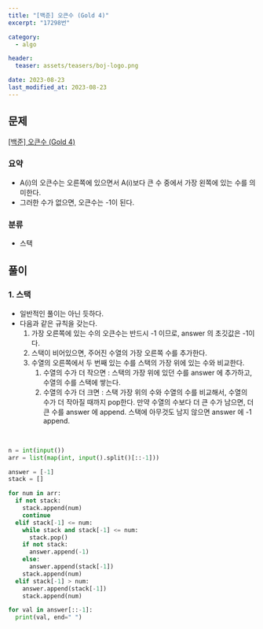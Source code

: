```yaml
---
title: "[백준] 오큰수 (Gold 4)"
excerpt: "17298번"

category:
  - algo

header:
  teaser: assets/teasers/boj-logo.png

date: 2023-08-23
last_modified_at: 2023-08-23
---
```


## 문제

[[백준] 오큰수 (Gold 4)](https://www.acmicpc.net/problem/17298)

### 요약

- A(i)의 오큰수는 오른쪽에 있으면서 A(i)보다 큰 수 중에서 가장 왼쪽에 있는 수를 의미한다.
- 그러한 수가 없으면, 오큰수는 -1이 된다.

### 분류

- 스택

## 풀이

### 1. 스택

- 일반적인 풀이는 아닌 듯하다.
- 다음과 같은 규칙을 갖는다.
  1. 가장 오른쪽에 있는 수의 오큰수는 반드시 -1 이므로, answer 의 초깃값은 -1이다.
  2. 스택이 비어있으면, 주어진 수열의 가장 오른쪽 수를 추가한다.
  3. 수열의 오른쪽에서 두 번째 있는 수를 스택의 가장 위에 있는 수와 비교한다.
     1. 수열의 수가 더 작으면 : 스택의 가장 위에 있던 수를 answer 에 추가하고, 수열의 수를 스택에 쌓는다.
     2. 수열의 수가 더 크면 : 스택 가장 위의 수와 수열의 수를 비교해서, 수열의 수가 더 작아질 때까지 pop한다. 만약 수열의 수보다 더 큰 수가 남으면, 더 큰 수를 answer 에 append. 스택에 아무것도 남지 않으면 answer 에 -1 append.

<br>

```python
n = int(input())
arr = list(map(int, input().split()[::-1]))

answer = [-1]
stack = []

for num in arr:
  if not stack:
    stack.append(num)
    continue
  elif stack[-1] <= num:
    while stack and stack[-1] <= num:
      stack.pop()
    if not stack:
      answer.append(-1)
    else:
      answer.append(stack[-1])
    stack.append(num)
  elif stack[-1] > num:
    answer.append(stack[-1])
    stack.append(num)

for val in answer[::-1]:
  print(val, end=" ")
```
